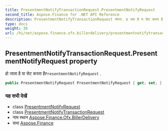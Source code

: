 ```yaml
---
title: PresentmentNotifyTransactionRequest.PresentmentNotifyRequest
second_title: Aspose.Finance for .NET API Reference
description: PresentmentNotifyTransactionRequest संपत्त. ह जत है य सेट करत हैPresentmentNotifyRequest .
type: docs
weight: 30
url: /hi/net/aspose.finance.ofx.billerdelivery/presentmentnotifytransactionrequest/presentmentnotifyrequest/
---
```

## PresentmentNotifyTransactionRequest.PresentmentNotifyRequest property

हो जाता है या सेट करता है`PresentmentNotifyRequest` .

```csharp
public PresentmentNotifyRequest PresentmentNotifyRequest { get; set; }
```

### यह सभी देखें

* class [PresentmentNotifyRequest](../../presentmentnotifyrequest/)
* class [PresentmentNotifyTransactionRequest](../)
* नाम स्थान [Aspose.Finance.Ofx.BillerDelivery](../../presentmentnotifytransactionrequest/)
* सभा [Aspose.Finance](../../../)


